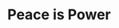 ---
pid: WS2
title: Peace is Power
location_transcription: Center of City Hall Courtyard
zipcode: '19106'
outside_phl: 
neighborhood: Society Hill,Old City
age: '89'
age_range: 70+
instagram: 
image_file_name: WS_2.jpg
proposal_transcription: A globe (large) held up by people around the world draped
  in their traditional clothes.
topic: Culture,Globalism,Unity
topic_summary: 0, 0, 0
type: Other No Form
keywords_other: 
credit: Helen Evelev
image_labels: 
twitter: 
facebook: 
permalink: "/monuments/ws2/"
layout: item-page
---